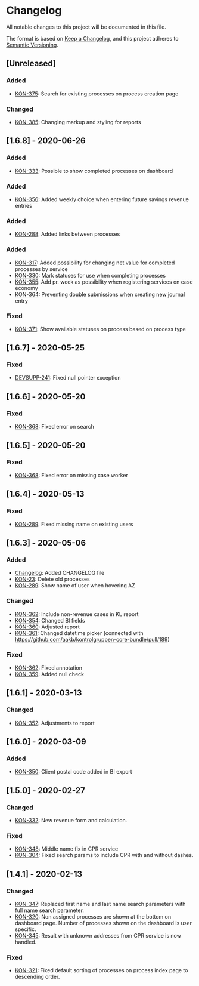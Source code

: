 # Changelog
All notable changes to this project will be documented in this file.

The format is based on [Keep a Changelog](https://keepachangelog.com/en/1.0.0/),
and this project adheres to [Semantic Versioning](https://semver.org/spec/v2.0.0.html).

## [Unreleased]
### Added
- [KON-375](https://jira.itkdev.dk/browse/KON-375): Search for existing processes on process creation page

### Changed
- [KON-385](https://jira.itkdev.dk/browse/KON-385): Changing markup and styling for reports

## [1.6.8] - 2020-06-26
### Added
- [KON-333](https://jira.itkdev.dk/browse/KON-333): Possible to show completed processes on dashboard

### Added
- [KON-356](https://jira.itkdev.dk/browse/KON-356): Added weekly choice when entering future savings revenue entries

### Added
- [KON-288](https://jira.itkdev.dk/browse/KON-288): Added links between processes

### Added
- [KON-317](https://jira.itkdev.dk/browse/KON-317): Added possibility for changing net value for completed processes by service
- [KON-330](https://jira.itkdev.dk/browse/KON-330): Mark statuses for use when completing processes
- [KON-355](https://jira.itkdev.dk/browse/KON-355): Add pr. week as possibility when registering services on case economy
- [KON-364](https://jira.itkdev.dk/browse/KON-364): Preventing double submissions when creating new journal entry

### Fixed
- [KON-371](https://jira.itkdev.dk/browse/KON-371): Show available statuses on process based on process type

## [1.6.7] - 2020-05-25
### Fixed
- [DEVSUPP-241](https://jira.itkdev.dk/browse/DEVSUPP-241): Fixed null pointer exception

## [1.6.6] - 2020-05-20
### Fixed
- [KON-368](https://jira.itkdev.dk/browse/KON-368): Fixed error on search

## [1.6.5] - 2020-05-20
### Fixed
- [KON-368](https://jira.itkdev.dk/browse/KON-368): Fixed error on missing case worker

## [1.6.4] - 2020-05-13
### Fixed
- [KON-289](https://jira.itkdev.dk/browse/KON-289): Fixed missing name on existing users

## [1.6.3] - 2020-05-06
### Added
- [Changelog](https://github.com/aakb/kontrolgruppen-core-bundle/pull/177): Added CHANGELOG file
- [KON-23](https://jira.itkdev.dk/browse/KON-23): Delete old processes
- [KON-289](https://jira.itkdev.dk/browse/KON-289): Show name of user when hovering AZ

### Changed
- [KON-362](https://github.com/aakb/kontrolgruppen-core-bundle/pull/184): Include non-revenue cases in KL report
- [KON-354](https://github.com/aakb/kontrolgruppen-core-bundle/pull/187): Changed BI fields
- [KON-360](https://github.com/aakb/kontrolgruppen-core-bundle/pull/185): Adjusted report
- [KON-361](https://github.com/aakb/kontrolgruppen-core-bundle/pull/188): Changed datetime picker (connected with https://github.com/aakb/kontrolgruppen-core-bundle/pull/189)

### Fixed
- [KON-362](https://github.com/aakb/kontrolgruppen-core-bundle/pull/183): Fixed annotation
- [KON-359](https://github.com/aakb/kontrolgruppen-core-bundle/pull/186): Added null check

## [1.6.1] - 2020-03-13
### Changed
- [KON-352](https://jira.itkdev.dk/browse/KON-352): Adjustments to report

## [1.6.0] - 2020-03-09
### Added
- [KON-350](https://jira.itkdev.dk/browse/KON-350): Client postal code added in BI export

## [1.5.0] - 2020-02-27
### Changed
- [KON-332](https://jira.itkdev.dk/browse/KON-332): New revenue form and calculation.

### Fixed
- [KON-348](https://jira.itkdev.dk/browse/KON-348): Middle name fix in CPR service
- [KON-304](https://jira.itkdev.dk/browse/KON-319): Fixed search params to include CPR with and without dashes.


## [1.4.1] - 2020-02-13
### Changed
- [KON-347](https://jira.itkdev.dk/browse/KON-347): Replaced first name and last name search parameters with full name search parameter.
- [KON-320](https://jira.itkdev.dk/browse/KON-320): Non assigned processes are shown at the bottom on dashboard page. Number of processes shown on the dashboard is user specific.
- [KON-345](https://jira.itkdev.dk/browse/KON-320): Result with unknown addresses from CPR service is now handled.

### Fixed
- [KON-321](https://jira.itkdev.dk/browse/KON-321): Fixed default sorting of processes on process index page to descending order.
